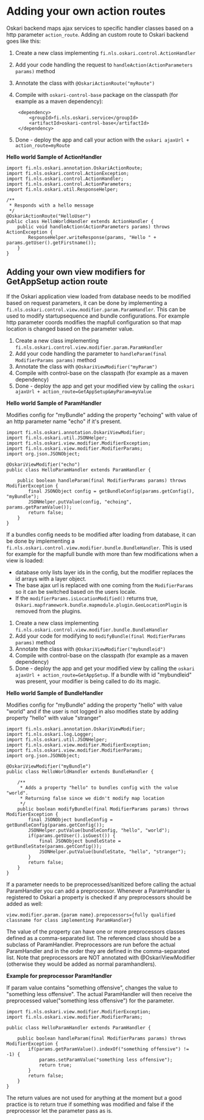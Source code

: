 # Adding your own action routes


Oskari backend maps ajax services to specific handler classes based on a http parameter `action_route`. Adding an custom route to Oskari backend goes like this:

1. Create a new class implementing `fi.nls.oskari.control.ActionHandler`  
2. Add your code handling the request to `handleAction(ActionParameters params)` method  
3. Annotate the class with `@OskariActionRoute("myRoute")`  
4. Compile with `oskari-control-base` package on the classpath (for example as a maven dependency):  

		<dependency>
		    <groupId>fi.nls.oskari.service</groupId>
		    <artifactId>oskari-control-base</artifactId>
		</dependency>

5. Done - deploy the app and call your action with the `oskari ajaxUrl + action_route=myRoute`

**Hello world Sample of ActionHandler**


	import fi.nls.oskari.annotation.OskariActionRoute;
	import fi.nls.oskari.control.ActionException;
	import fi.nls.oskari.control.ActionHandler;
	import fi.nls.oskari.control.ActionParameters;
	import fi.nls.oskari.util.ResponseHelper;

	/**
	 * Responds with a hello message
	 */
	@OskariActionRoute("HelloUser")
	public class HelloWorldHandler extends ActionHandler {
	    public void handleAction(ActionParameters params) throws ActionException {
	        ResponseHelper.writeResponse(params, "Hello " + params.getUser().getFirstname());
	    }
	}



Adding your own view modifiers for GetAppSetup action route
--

If the Oskari application view loaded from database needs to be modified based on request parameters, it can be done by implementing a `fi.nls.oskari.control.view.modifier.param.ParamHandler`. This can be used to modify startupsequence and bundle configurations. For example http parameter coords modifies the mapfull configuration so that map location is changed based on the parameter value.

1. Create a new class implementing `fi.nls.oskari.control.view.modifier.param.ParamHandler`  
2. Add your code handling the parameter to `handleParam(final ModifierParams params)` method  
3. Annotate the class with `@OskariViewModifier("myParam")`  
4. Compile with control-base on the classpath (for example as a maven dependency)  
5. Done - deploy the app and get your modified view by calling the `oskari ajaxUrl + action_route=GetAppSetup&myParam=myValue`  


**Hello world Sample of ParamHandler**

Modifies config for "myBundle" adding the property "echoing" with value of an http parameter name "echo" if it's present.

	import fi.nls.oskari.annotation.OskariViewModifier;
	import fi.nls.oskari.util.JSONHelper;
	import fi.nls.oskari.view.modifier.ModifierException;
	import fi.nls.oskari.view.modifier.ModifierParams;
	import org.json.JSONObject;

	@OskariViewModifier("echo")
	public class HelloParamHandler extends ParamHandler {

	    public boolean handleParam(final ModifierParams params) throws ModifierException {
	        final JSONObject config = getBundleConfig(params.getConfig(), "myBundle");
	        JSONHelper.putValue(config, "echoing", params.getParamValue());
	        return false;
	    }
	}



If a bundles config needs to be modified after loading from database, it can be done by implementing a 
`fi.nls.oskari.control.view.modifier.bundle.BundleHandler`. This is used for example for the mapfull bundle with more than few modifications when a view is loaded:
* database only lists layer ids in the config, but the modifier replaces the id arrays with a layer object.
* The base ajax url is replaced with one coming from the `ModifierParams` so it can be switched based on the users locale. 
* If the `modifierParams.isLocationModified()` returns true, `Oskari.mapframework.bundle.mapmodule.plugin.GeoLocationPlugin` is removed from the plugins.


1. Create a new class implementing `fi.nls.oskari.control.view.modifier.bundle.BundleHandler`  
2. Add your code for modifying to `modifyBundle(final ModifierParams params)` method  
3. Annotate the class with `@OskariViewModifier("mybundleid")`  
4. Compile with control-base on the classpath (for example as a maven dependency)  
5. Done - deploy the app and get your modified view by calling the `oskari ajaxUrl + action_route=GetAppSetup`. If a bundle with id "mybundleid" was present, your modifier is being called to do its magic.



**Hello world Sample of BundleHandler**

Modifies config for "myBundle" adding the property "hello" with value "world" and if the user is not logged in also modifies state by adding property "hello" with value "stranger"


	import fi.nls.oskari.annotation.OskariViewModifier;
	import fi.nls.oskari.log.Logger;
	import fi.nls.oskari.util.JSONHelper;
	import fi.nls.oskari.view.modifier.ModifierException;
	import fi.nls.oskari.view.modifier.ModifierParams;
	import org.json.JSONObject;

	@OskariViewModifier("myBundle")
	public class HelloWorldHandler extends BundleHandler {

	    /**
	     * Adds a property "hello" to bundles config with the value "world".
	     * Returning false since we didn't modify map location
	     */
	    public boolean modifyBundle(final ModifierParams params) throws ModifierException {
	        final JSONObject bundleConfig = getBundleConfig(params.getConfig());
	        JSONHelper.putValue(bundleConfig, "hello", "world");
	        if(params.getUser().isGuest()) {
	            final JSONObject bundleState = getBundleState(params.getConfig());
	            JSONHelper.putValue(bundleState, "hello", "stranger");
	        }
	        return false;
	    }
	}


If a parameter needs to be preprocessed/sanitized before calling the actual ParamHandler you can add a
preprocessor. Whenever a ParamHandler is registered to Oskari a property is checked if any preprocessors should be added as well:

    view.modifier.param.{param name}.prepocessors={fully qualified classname for class implementing ParamHandler}

The value of the property can have one or more preprocessors classes defined as a comma-separated list. The referenced class should be a subclass
of ParamHandler. Preprocessors are run before the actual ParamHandler and in the order they are defined in the comma-separated list.
Note that preprocessors are NOT annotated with @OskariViewModifier (otherwise they would be added as normal paramhandlers).

**Example for preprocessor ParamHandler**

If param value contains "something offensive", changes the value to "something less offensive". The actual ParamHandler will then receive the preprocessed
value("something less offensive") for the parameter.

	import fi.nls.oskari.view.modifier.ModifierException;
	import fi.nls.oskari.view.modifier.ModifierParams;

	public class HelloParamHandler extends ParamHandler {

	    public boolean handleParam(final ModifierParams params) throws ModifierException {
	        if(params.getParamValue().indexOf("something offensive") != -1) {
	            params.setParamValue("something less offensive");
	            return true;
	        }
	        return false;
	    }
	}

The return values are not used for anything at the moment but a good practice is to return true if
something was modified and false if the preprocessor let the parameter pass as is.